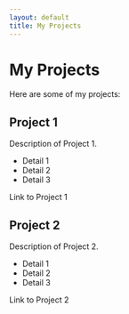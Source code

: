 ```yaml
---
layout: default
title: My Projects
---
```


# My Projects

Here are some of my projects:

## Project 1

Description of Project 1.

- Detail 1
- Detail 2
- Detail 3

Link to Project 1

## Project 2

Description of Project 2.

- Detail 1
- Detail 2
- Detail 3

Link to Project 2

<!-- Add more projects as needed -->

